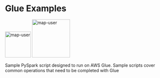 # Glue Examples

<img width="85" alt="map-user" src="https://img.shields.io/badge/views-616-green"> <img width="125" alt="map-user" src="https://img.shields.io/badge/unique visits-148-green">

Sample PySpark script designed to run on AWS Glue. Sample scripts cover common operations that need to be completed with Glue
